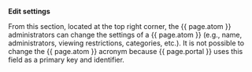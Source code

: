 **Edit settings**

From this section, located at the top right corner, the {{ page.atom }} administrators can change the settings of a {{ page.atom }} (e.g., name, administrators, viewing restrictions, categories, etc.). It is not possible to change the {{ page.atom }} acronym because {{ page.portal }} uses this field as a primary key and identifier. 